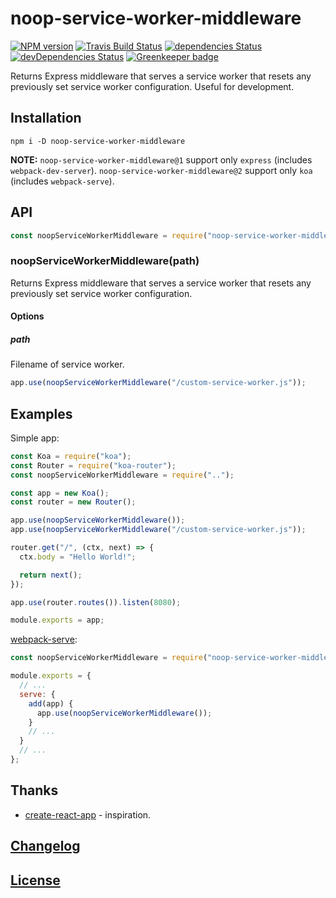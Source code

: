 # noop-service-worker-middleware

[![NPM version](https://img.shields.io/npm/v/noop-service-worker-middleware.svg)](https://www.npmjs.org/package/noop-service-worker-middleware)
[![Travis Build Status](https://img.shields.io/travis/itgalaxy/noop-service-worker-middleware/master.svg?label=build)](https://travis-ci.org/itgalaxy/noop-service-worker-middleware)
[![dependencies Status](https://david-dm.org/itgalaxy/noop-service-worker-middleware/status.svg)](https://david-dm.org/itgalaxy/noop-service-worker-middleware)
[![devDependencies Status](https://david-dm.org/itgalaxy/noop-service-worker-middleware/dev-status.svg)](https://david-dm.org/itgalaxy/noop-service-worker-middleware?type=dev)
[![Greenkeeper badge](https://badges.greenkeeper.io/itgalaxy/noop-service-worker-middleware.svg)](https://greenkeeper.io)

Returns Express middleware that serves a service worker that resets any previously set service worker configuration. Useful for development.

## Installation

```shell
npm i -D noop-service-worker-middleware
```

**NOTE:**
`noop-service-worker-middleware@1` support only `express` (includes `webpack-dev-server`).
`noop-service-worker-middleware@2` support only `koa` (includes `webpack-serve`).

## API

```js
const noopServiceWorkerMiddleware = require("noop-service-worker-middleware");
```

### noopServiceWorkerMiddleware(path)

Returns Express middleware that serves a service worker that resets any previously set service worker configuration.

#### Options

##### path

Filename of service worker.

```js
app.use(noopServiceWorkerMiddleware("/custom-service-worker.js"));
```

## Examples

Simple app:

```js
const Koa = require("koa");
const Router = require("koa-router");
const noopServiceWorkerMiddleware = require("..");

const app = new Koa();
const router = new Router();

app.use(noopServiceWorkerMiddleware());
app.use(noopServiceWorkerMiddleware("/custom-service-worker.js"));

router.get("/", (ctx, next) => {
  ctx.body = "Hello World!";

  return next();
});

app.use(router.routes()).listen(8080);

module.exports = app;
```

[webpack-serve](https://github.com/webpack-contrib/webpack-serve):

```js
const noopServiceWorkerMiddleware = require("noop-service-worker-middleware");

module.exports = {
  // ...
  serve: {
    add(app) {
      app.use(noopServiceWorkerMiddleware());
    }
    // ...
  }
  // ...
};
```

## Thanks

* [create-react-app](https://github.com/facebookincubator/create-react-app) - inspiration.

## [Changelog](CHANGELOG.md)

## [License](LICENSE)
